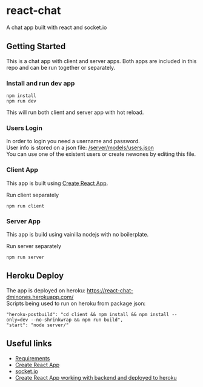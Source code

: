 # react-chat

A chat app built with react and socket.io

## Getting Started

This is a chat app with client and server apps. Both apps are included in this repo and can be run together or separately.

### Install and run dev app

```
npm install
npm run dev
```

This will run both client and server app with hot reload.

### Users Login

In order to login you need a username and password.  
User info is stored on a json file: [/server/models/users.json](https://github.com/dminones/react-chat/blob/master/server/models/users.json)  
You can use one of the existent users or create newones by editing this file.

### Client App

This app is built using [Create React App](https://github.com/facebook/create-react-app). 

Run client separately

```
npm run client
```

### Server App

This app is build using vainilla nodejs with no boilerplate. 

Run server separately

```
npm run server
```

## Heroku Deploy

The app is deployed on heroku: https://react-chat-dminones.herokuapp.com/  
Scripts being used to run on heroku from package json:

```
"heroku-postbuild": "cd client && npm install && npm install --only=dev --no-shrinkwrap && npm run build",
"start": "node server/"
```

## Useful links

- [Requirements](Chat.md)
- [Create React App](https://github.com/facebook/create-react-app)
- [socket.io](https://socket.io/)
- [Create React App working with backend and deployed to heroku](https://medium.freecodecamp.org/how-to-make-create-react-app-work-with-a-node-backend-api-7c5c48acb1b0)
